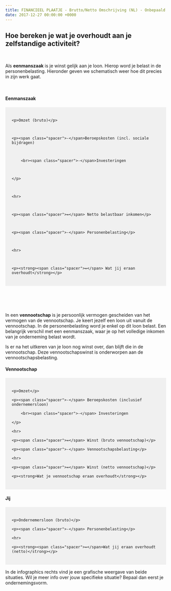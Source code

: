 ```yaml
---
title: FINANCIEEL PLAATJE - Brutto/Netto Omschrijving (NL) - Onbepaald
date: 2017-12-27 00:00:00 +0000
---
```

## Hoe bereken je wat je overhoudt aan je zelfstandige activiteit?

<br/>

Als **eenmanszaak** is je winst gelijk aan je loon. Hierop word je belast in de personenbelasting. Hieronder geven we schematisch weer hoe dit precies in zijn werk gaat.

<br/>

<h4>Eenmanszaak</h4> <style>

.netto-box{position:relative;padding:20px;margin-left:40px;margin:0 auto;background-color:#F0F0F0;}

.netto-box p{margin-left:20px;font-size:20px}

.netto-box .spacer{position:absolute;left:20px;}

</style>

<div class="netto-box">

    <p>Omzet (bruto)</p>
    
    
    
    <p><span class="spacer">-</span>Beroepskosten (incl. sociale bijdragen)
    
    
    
    	<br><span class="spacer">-</span>Investeringen
    
    
    
    </p>
    
    
    
    <hr>
    
    
    
    <p><span class="spacer">=</span> Netto belastbaar inkomen</p>
    
    
    
    <p><span class="spacer">-</span> Personenbelasting</p>
    
    
    
    <hr>
    
    
    
    <p><strong><span class="spacer">=</span> Wat jij eraan overhoudt</strong></p>

</div>

<br/>

<br/>

<br/>

<br/>

In een **vennootschap** is je persoonlijk vermogen gescheiden van het vermogen van de vennootschap. Je keert jezelf een loon uit vanuit de vennootschap. In de personenbelasting word je enkel op dit loon belast. Een belangrijk verschil met een eenmanszaak, waar je op het volledige inkomen van je onderneming belast wordt.

Is er na het uitkeren van je loon nog winst over, dan blijft die in de vennootschap. Deze vennootschapswinst is onderworpen aan de vennootschapsbelasting.

<h4>Vennootschap</h4>

<style> .netto-box{position:relative;padding:20px;margin-left:40px;margin:0 auto;background-color:#F0F0F0;} .netto-box p,h1,h3{margin-left:20px;} .netto-box .spacer{position:absolute;left:20px;} </style>

<div class="netto-box">

    <p>Omzet</p>
    
    <p><span class="spacer">-</span> Beroepskosten (inclusief ondernemersloon)
    
    	<br><span class="spacer">-</span> Investeringen
    
    </p>
    
    <hr>
    
    <p><span class="spacer">=</span> Winst (bruto vennootschap)</p>
    
    <p><span class="spacer">-</span> Vennootschapsbelasting</p>
    
    <hr>
    
    <p><span class="spacer">=</span> Winst (netto vennootschap)</p>
    
    <p><strong>Wat je vennootschap eraan overhoudt</strong></p>

</div> <h4>Jij</h4>

<div class="netto-box">

    <p>Ondernemersloon (bruto)</p>
    
    <p><span class="spacer">-</span> Personenbelasting</p>
    
    <hr>
    
    <p><strong><span class="spacer">=</span>Wat jij eraan overhoudt (netto)</strong></p>

</div>

In de infographics rechts vind je een grafische weergave van beide situaties. Wil je meer info over jouw specifieke situatie? Bepaal dan eerst je ondernemingsvorm.